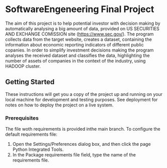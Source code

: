 # SoftwareEngeneering Final Project

The aim of this project is to help potential investor with decision making by automatically analysing a big amount of data, provided on US SECURITIES AND EXCHANGE COMISSION site (https://www.sec.gov/). 
The program collects data from the target website, creates a dataset, containing the information about economic reporting indicators of different public copanies. 
In order to simplify investment decisions making the program analyses the received dataset and classifies the data, highlighting the number of assets of companies in the context of the industry, using HADOOP cluster.



## Getting Started

These instructions will get you a copy of the project up and running on your local machine for development and testing purposes. See deployment for notes on how to deploy the project on a live system.

### Prerequisites

The file woth requirements is provided inthe main branch.
To configure the default requirements file:
1. Open the Settings/Preferences dialog box, and then click the page Python Integrated Tools.
2. In the Package requirements file field, type the name of the requirements file. 


